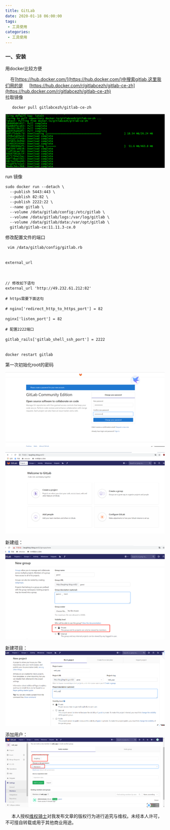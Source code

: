 ```yaml
---
title: GitLab
date: 2020-01-18 06:00:00
tags:
 - 工具使用
categories:
 - 工具使用
---
```




### 一、安装 

用docker比较方便<br>

&nbsp;&nbsp;&nbsp;&nbsp;在[https://hub.docker.com/](https://hub.docker.com/)中搜索gitlab,这里我们用的是
&nbsp;&nbsp;&nbsp;&nbsp;[https://hub.docker.com/r/gitlabcezh/gitlab-ce-zh](https://hub.docker.com/r/gitlabcezh/gitlab-ce-zh)<br/>
       拉取镜像<br/>

       docker pull gitlabcezh/gitlab-ce-zh


![3](./3.jpg) 

run 镜像<br/>

```
sudo docker run --detach \
  --publish 5443:443 \
  --publish 82:82 \
  --publish 2222:22 \
  --name gitlab \
  --volume /data/gitlab/config:/etc/gitlab \
  --volume /data/gitlab/logs:/var/log/gitlab \
  --volume /data/gitlab/data:/var/opt/gitlab \
  gitlab/gitlab-ce:11.11.3-ce.0
```

修改配置文件的端口<br/>

```
 vim /data/gitlab/config/gitlab.rb


external_url



// 修改如下语句
external_url 'http://49.232.61.212:82'

# https需要下面这句

# nginx['redirect_http_to_https_port'] = 82

nginx['listen_port'] = 82

# 配置2222端口

gitlab_rails['gitlab_shell_ssh_port'] = 2222


docker restart gitlab

```

第一次初始化root的密码


![5](./5.png)


![6](./6.png)




新建组：
![7](./7.png)

新建项目：
![8](./8.png)


添加用户：
![9](./9.png)






&nbsp;&nbsp;&nbsp;&nbsp; 本人授权[维权骑士](http://rightknights.com)对我发布文章的版权行为进行追究与维权。未经本人许可，不可擅自转载或用于其他商业用途。


